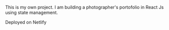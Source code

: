 This is my own project. I am building a photographer's portofolio in React Js using state management.

Deployed on Netlify

